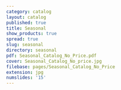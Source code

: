```yaml
---
category: catalog
layout: catalog
published: true
title: Seasonal
show_products: true
spread: true
slug: seasonal
directory: seasonal
pdf: Seasonal_Catalog_No_Price.pdf
cover: Seasonal_Catalog_No_price.jpg
filebase: pages/Seasonal_Catalog_No_Price
extension: jpg
numslides: '15'
---
```


